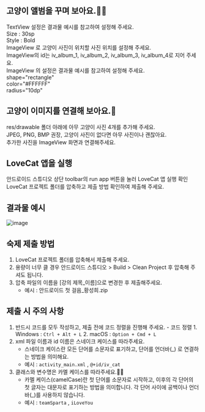 ## 고양이 앨범을 꾸며 보아요.🐱‍👤   
TextView 설정은 결과물 예시를 참고하여 설정해 주세요.     
Size : 30sp   
Style : Bold     
ImageView 로 고양이 사진이 위치할 사진 위치를 설정해 주세요.    
ImageView의 id는 iv_album_1, iv_album_2, iv_album_3, iv_album_4로 지어 주세요.     
ImageView 의 설정은 결과물 예시를 참고하여 설정해 주세요.    
shape="rectangle"     
color="#FFFFFF"    
radius="10dp"     

## 고양이 이미지를 연결해 보아요.🤳       
res/drawable 폴더 아래에 아무 고양이 사진 4개를 추가해 주세요.    
JPEG, PNG, BMP 권장, 고양이 사진이 없다면 아무 사진이나 괜찮아요.   
추가한 사진을 ImageView 화면과 연결해주세요.     
  
## LoveCat 앱을 실행     
안드로이드 스튜디오 상단 toolbar의 run app 버튼을 눌러 LoveCat 앱 실행 확인    
LoveCat 프로젝트 폴더를 압축하고 제출 방법 확인하여 제출해 주세요.      

## 결과물 예시
![image](https://github.com/chihyeonwon/LoveCat/assets/58906858/6a21a2b5-bfab-42a7-a147-b8e5452d4ee4)

## 숙제 제출 방법
1. LoveCat 프로젝트 폴더를 압축해서 제출해 주세요.
2. 용량이 너무 클 경우 안드로이드 스튜디오 > Build > Clean Project 후 압축해 주셔도 됩니다.
3. 압축 파일의 이름을 [강의 제목_이름]으로 변경한 후 제출해주세요.
    - 예시 : 안드로이드 첫 걸음_황성희.zip

## 제출 시 주의 사항
1. 반드시 코드를 모두 작성하고, 제출 전에 코드 정렬을 진행해 주세요. 
        - 코드 정렬
        1. Windows : `Ctrl + Alt + L`
        2. macOS : `Option + Cmd + L`
2. xml 파일 이름과 id 이름은 스네이크 케이스를 따라주세요.
    - 스네이크 케이스란 모든 단어를 소문자로 표기하고, 단어를 언더바(_) 로 연결하는 방법을 의미해요.
    - 예시 : `activity_main.xml` , `@+id/iv_cat`
3. 클래스와 변수명은 카멜 케이스를 따라주세요.🐱‍🐉
    - 카멜 케이스(camelCase)란 첫 단어를 소문자로 시작하고, 이후의 각 단어의 첫 글자는 대문자로 표기하는 방법을 의미합니다. 
    각 단어 사이에 공백이나 언더바(_)를 사용하지 않습니다.
    - 예시 : `teamSparta` , `iLoveYou`
  
